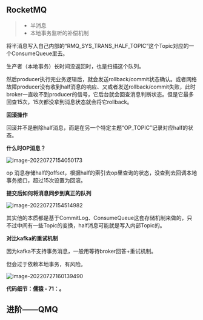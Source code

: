 ## RocketMQ

> - 半消息
> - 本地事务监听的补偿机制



将半消息写入自己内部的“RMQ_SYS_TRANS_HALF_TOPIC”这个Topic对应的一个ConsumeQueue里去。

生产者（本地事务）长时间没返回时，也是扫描这个队列。

然后producer执行完业务逻辑后，就会发送rollback/commit状态确认。或者网络故障producer没有收到half消息的响应、又或者发送rollback/commit失败，此时broker一直收不到producer的信号，它后台就会回查消息判断状态。但是它最多回查15次，15次都没拿到消息状态就会将它rollback。

**回滚操作**

回滚并不是删除half消息，而是在另一个特定主题“OP_TOPIC”记录对应half的状态。



**什么时OP消息？**

![image-20220727154050173](https://yitiaoit.oss-cn-beijing.aliyuncs.com/img/image-20220727154050173.png)

op 消息存储half的offset，根据half的索引去op里查询的状态，没查到去回调本地事务接口，超过15次设置为回滚。

**提交后如何将消息同步到真正的队列**



![image-20220727154514982](https://yitiaoit.oss-cn-beijing.aliyuncs.com/img/image-20220727154514982.png)

其实他的本质都是基于CommitLog、ConsumeQueue这套存储机制来做的，只不过中间有一些Topic的变换，half消息可能就是写入内部Topic的。

**对比kafka的重试机制**

因为kafka不支持事务消息，一般用等待broker回答+重试机制。

但会过于依赖本地事务，有风险。

![image-20220727160139490](https://yitiaoit.oss-cn-beijing.aliyuncs.com/img/image-20220727160139490.png)

**代码细节：儒猿 - 71：。**

## 进阶——QMQ

